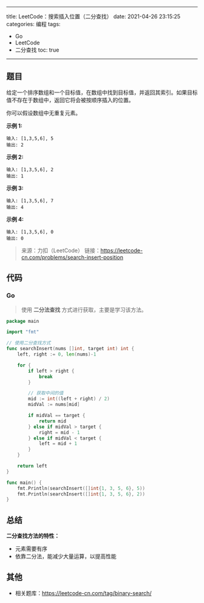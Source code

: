 ----
title: LeetCode：搜索插入位置（二分查找）
date: 2021-04-26 23:15:25
categories: 编程
tags: 
- Go
- LeetCode
- 二分查找
toc: true
----

## 题目

给定一个排序数组和一个目标值，在数组中找到目标值，并返回其索引。如果目标值不存在于数组中，返回它将会被按顺序插入的位置。

你可以假设数组中无重复元素。

**示例 1:**

```
输入: [1,3,5,6], 5
输出: 2
```

<!-- more -->

**示例 2:**

```
输入: [1,3,5,6], 2
输出: 1
```

**示例 3:**

```
输入: [1,3,5,6], 7
输出: 4
```

**示例 4:**

```
输入: [1,3,5,6], 0
输出: 0
```

> 来源：力扣（LeetCode）
> 链接：https://leetcode-cn.com/problems/search-insert-position

## 代码

### Go

> 使用 **二分法查找** 方式进行获取，主要是学习该方法。

```go
package main

import "fmt"

// 使用二分查找方式
func searchInsert(nums []int, target int) int {
	left, right := 0, len(nums)-1

	for {
		if left > right {
			break
		}

		// 获取中间的值
		mid := int((left + right) / 2)
		midVal := nums[mid]

		if midVal == target {
			return mid
		} else if midVal > target {
			right = mid - 1
		} else if midVal < target {
			left = mid + 1
		}
	}

	return left
}

func main() {
	fmt.Println(searchInsert([]int{1, 3, 5, 6}, 5))
	fmt.Println(searchInsert([]int{1, 3, 5, 6}, 2))
}
```

## 总结

**二分查找方法的特性：**

- 元素需要有序
- 依靠二分法，能减少大量运算，以提高性能

## 其他

- 相关题库：https://leetcode-cn.com/tag/binary-search/